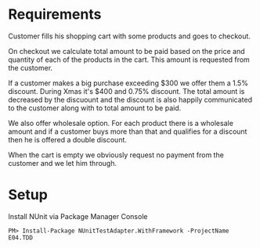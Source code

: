 ﻿Requirements
============

Customer fills his shopping cart with some products and goes to checkout.

On checkout we calculate total amount to be paid based on the price 
and quantity of each of the products in the cart. This amount is requested
from the customer. 

If a customer makes a big purchase exceeding $300 we offer them a 1.5% 
discount. During Xmas it's $400 and 0.75% discount. The total amount is 
decreased by the discuount and the discount is also happily communicated 
to the customer along with to total amount to be paid.

We also offer wholesale option. For each product there is a wholesale amount 
and if a customer buys more than that and qualifies for a discount then he 
is offered a double discount.

When the cart is empty we obviously request no payment from the customer and we 
let him through.

Setup
=====

Install NUnit via Package Manager Console

	PM> Install-Package NUnitTestAdapter.WithFramework -ProjectName E04.TDD

